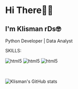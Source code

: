 # Hi There👋👋
## I'm Klisman rDs🤓


Python Developer | Data Analyst

SKILLS:
<div style="display: inline_block">
<img align="center" alt="html5" src="https://img.shields.io/badge/Python-14354C?style=for-the-badge&logo=python&logoColor=white" />
<img align="center" alt="html5" src="https://img.shields.io/badge/MySQL-005C84?style=for-the-badge&logo=mysql&logoColor=white" />
<img align="center" alt="html5" src="https://img.shields.io/badge/Microsoft_Excel-217346?style=for-the-badge&logo=microsoft-excel&logoColor=white" />
</div>

<br>
<br>


![Klisman's GitHub stats](https://github-readme-stats.vercel.app/api?username=klismanrds&show_icons=true&theme=dark)
